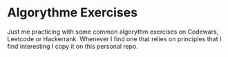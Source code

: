 # Algorythme Exercises

Just me practicing with some common algorythm exercises on Codewars, Leetcode or Hackerrank. Whenever I find one that relies on principles that I find interesting I copy it on this personal repo.
